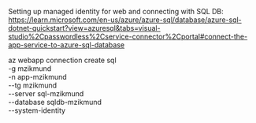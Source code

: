 Setting up managed identity for web and connecting with SQL DB: https://learn.microsoft.com/en-us/azure/azure-sql/database/azure-sql-dotnet-quickstart?view=azuresql&tabs=visual-studio%2Cpasswordless%2Cservice-connector%2Cportal#connect-the-app-service-to-azure-sql-database

az webapp connection create sql \
    -g mzikmund \
    -n app-mzikmund \
    --tg mzikmund \
    --server sql-mzikmund \
    --database sqldb-mzikmund \
    --system-identity
